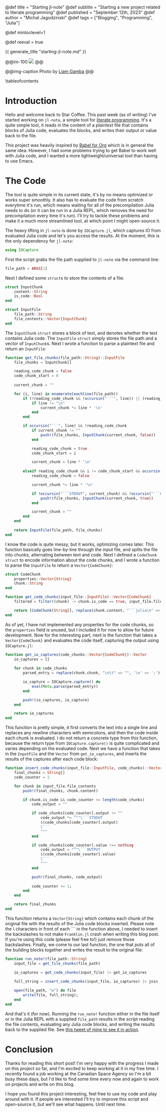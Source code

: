 @def title = "Starting jl-note"
@def subtitle = "Starting a new project related to literate programming"
@def published = "September 12th, 2023"
@def author = "Michal Jagodzinski"
@def tags = ["Blogging", "Programming", "Julia"]

@def mintoclevel=1

@def reeval = true

{{ generate_title "starting-jl-note.md" }}

@@im-100
![](https://source.unsplash.com/an-aerial-view-of-a-rocky-beach-with-clear-blue-water-fOZB5P4DcjM)
@@

@@img-caption
Photo by [Liam Gamba](https://unsplash.com/photos/an-aerial-view-of-a-rocky-beach-with-clear-blue-water-fOZB5P4DcjM)
@@


\tableofcontents

# Introduction

Hello and welcome back to Star Coffee. This past week (as of writing) I've started working on `jl-note`, a simple tool for [literate programming](https://en.wikipedia.org/wiki/Literate_programming). It's a quite simple tool, it reads in the content of a plaintext file that contains blocks of Julia code, evaluates the blocks, and writes their output or value back to the file. 

This project was heavily inspired by [Babel for Org](https://orgmode.org/worg/org-contrib/babel/) which is in general the same idea. However, I had some problems trying to get Babel to work well with Julia code, and I wanted a more lightweight/universal tool than having to use Emacs.

# The Code

The tool is quite simple in its current state, it's by no means optimized or works super smoothly. It also has to evaluate the code from scratch everytime it's run, which means waiting for all of the precompilation Julia needs to do (or it can be run in a Julia REPL, which removes the need for precompilation every time it's run). I'll try to tackle these problems and make it a much more streamlined tool, at which point I might open-source it.

The heavy lifting in `jl-note` is done by `IOCapture.jl`, which captures IO from evaluated Julia code and let's you access the results. At the moment, this is the only dependency for `jl-note`:

```julia
using IOCapture 
```

First the script grabs the file path supplied to `jl-note` via the command line:

```julia
file_path = ARGS[1]
```

Next I defined some `struct`s to store the contents of a file:

```julia
struct InputChunk
    content::String
    is_code::Bool
end

struct InputFile
    file_path::String
    file_contents::Vector{InputChunk}
end
```

The `InputChunk` `struct` stores a block of text, and denotes whether the text contains Julia code. The `InputFile` `struct` simply stores the file path and a vector of `InputChunk`s. Next I wrote a function to parse a plaintext file and return an `InputFile`:

```julia
function get_file_chunks(file_path::String)::InputFile
    file_chunks = InputChunk[]

    reading_code_chunk = false
    code_chunk_start = 0
    
    current_chunk = ""

    for (i, line) in enumerate(eachline(file_path))
        if (!reading_code_chunk && !occursin("```", line)) || (reading_code_chunk && !occursin("```", line))
            if line != "\n"
                current_chunk *= line * '\n'
            end
        end

        if occursin("```", line) && !reading_code_chunk
            if current_chunk != ""
                push!(file_chunks, InputChunk(current_chunk, false))
            end

            reading_code_chunk = true
            code_chunk_start = i

            current_chunk = line * '\n'
        
        elseif reading_code_chunk && i != code_chunk_start && occursin("```", line)
            reading_code_chunk = false

            current_chunk *= line * '\n'

            if !occursin("```STDOUT", current_chunk) && !occursin("```OUTPUT", current_chunk)
                push!(file_chunks, InputChunk(current_chunk, true))
            end

            current_chunk = ""
        end
    end
    
    return InputFile(file_path, file_chunks)
end
```

I know the code is quite messy, but it works, optimizing comes later. This function basically goes line-by-line through the input file, and splits the file into chunks, alternating between text and code. Next I defined a `CodeChunk` `struct` to encode information about the code chunks, and I wrote a function to parse the `InputFile` to return a `Vector{CodeChunk}`:

```julia
struct CodeChunk
    properties::Vector{String}
    chunk::String
end

function get_code_chunks(input_file::InputFile)::Vector{CodeChunk}
    filtered = filter((chunk) -> chunk.is_code == true, input_file.file_contents)

    return [CodeChunk(String[], replace(chunk.content, "```julia\n" => "", "\n```" => "")) for chunk in filtered]
end
```

As of yet, I have not implemented any properties for the code chunks, so the `properties` field is unused, but I included it for now to allow for future development. Now for the interesting part, next is the function that takes a `Vector{CodeChunk}` and evaluates the code itself, capturing the output using `IOCapture.jl`:

```julia
function get_io_captures(code_chunks::Vector{CodeChunk})::Vector
    io_captures = []
    
    for chunk in code_chunks
        parsed_entry = replace(chunk.chunk, "\n\t" => "", '\n' => ';')

        io_capture = IOCapture.capture() do
            eval(Meta.parse(parsed_entry))
        end

        push!(io_captures, io_capture)
    end

    return io_captures
end
```

This function is pretty simple, it first converts the text into a single line and replaces any newline characters with semicolons, and then the code inside each chunk is evaluated. I do not return a concrete type from this function, because the return type from `IOCapture.capture()` is quite complicated and varies depending on the evaluated code. Next we have a function that takes in the `InputFile` and the `Vector` from `get_io_captures`, and inserts the results of the captures after each code block:

```julia
function insert_code_chunks(input_file::InputFile, code_chunks)::Vector{String}
    final_chunks = String[]
    code_counter = 1

    for chunk in input_file.file_contents
        push!(final_chunks, chunk.content)

        if chunk.is_code && code_counter <= length(code_chunks)
            code_output = ""

            if code_chunks[code_counter].output != ""
                code_output *= """\```STDOUT
                $(code_chunks[code_counter].output)
                \```
                """
            end

            if code_chunks[code_counter].value !== nothing
                code_output = """\```OUTPUT
                $(code_chunks[code_counter].value)
                \```
                """
            end

            push!(final_chunks, code_output)
            
            code_counter += 1;
        end
    end

    return final_chunks
end
```

This function returns a `Vector{String}` which contains each chunk of the original file with the results of the Julia code blocks inserted. Please note the \ characters in front of each \`\`\` in the function above, I needed to insert the backslashes to not make `Franklin.jl` crash when writing this blog post. If you're using this code (please feel free to!) just remove those backslashes. Finally, we come to our last function, the one that puts all of the building blocks together and writes the result to the original file:

```julia
function run_note!(file_path::String)
    input_file = get_file_chunks(file_path)

    io_captures = get_code_chunks(input_file) |> get_io_captures

    full_string = insert_code_chunks(input_file, io_captures) |> join
    
    open(file_path, "w") do file
        write(file, full_string);
    end
end
```

And that's it (for now). Running the `run_note!` function either in the file itself or in the Julia REPL with a supplied `file_path` results in the script reading the file contents, evaluating any Julia code blocks, and writing the results back to the supplied file. See [this tweet of mine to see it in action](https://x.com/astra_kawa/status/1701369995177910407).

# Conclusion

Thanks for reading this short post! I'm very happy with the progress I made on this project so far, and I'm excited to keep working at it in my free time. I recently found a job working at the Canadian Space Agency so I'm a bit busy these days, but I'd like to find some time every now and again to work on projects and write on this blog.

I hope you found this project interesting, feel free to use my code and play around with it. If people are interested I'll try to improve this script and open-source it, but we'll see what happens. Until next time.